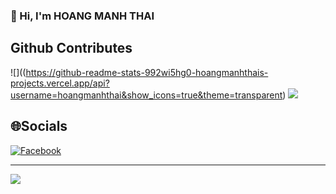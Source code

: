 ### 👋 Hi, I'm HOANG MANH THAI

## Github Contributes
![]((https://github-readme-stats-992wi5hg0-hoangmanhthais-projects.vercel.app/api?username=hoangmanhthai&show_icons=true&theme=transparent)
![](https://github-readme-stats.vercel.app/api/top-langs/?username=hoangmanhthai&bg_color=FFFFFF00&text_color=179fa3&layout=compact&hide=CSS&langs_count=10&custom_title=Ngôn%20Ngữ%20Hay%20Dùng)<br/>

## 🌐Socials

[![Facebook](https://img.shields.io/badge/Facebook-%231877F2.svg?logo=Facebook&logoColor=white)](https://facebook.com/hoangmanhthai.2302)

---
![](https://komarev.com/ghpvc/?username=hoangmanhthai&label=Visitors+Count&color=brightgreen)
